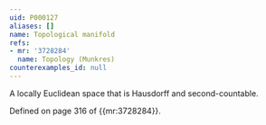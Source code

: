 ```yaml
---
uid: P000127
aliases: []
name: Topological manifold
refs:
- mr: '3728284'
  name: Topology (Munkres)
counterexamples_id: null
---
```

A locally Euclidean space that is Hausdorff and second-countable.

Defined on page 316 of {{mr:3728284}}.
